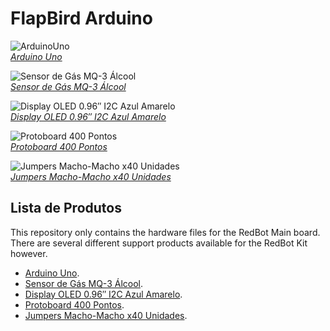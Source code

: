 FlapBird Arduino
===============

![ArduinoUno](https://www.filipeflop.com/wp-content/uploads/2017/07/Arduino_Uno_R3.png)  
[*Arduino Uno*](https://www.filipeflop.com/produto/placa-uno-r3-cabo-usb-para-arduino)

![Sensor de Gás MQ-3 Álcool](https://www.filipeflop.com/wp-content/uploads/2017/07/58604_16866.jpg)  
[*Sensor de Gás MQ-3 Álcool*](https://www.filipeflop.com/produto/sensor-de-gas-mq-3-alcool)

![Display OLED 0.96″ I2C Azul Amarelo](https://www.filipeflop.com/wp-content/uploads/2017/07/SKU195523a.png)  
[*Display OLED 0.96″ I2C Azul Amarelo*](https://www.filipeflop.com/produto/display-oled-0-96-i2c-azul-amarelo)

![Protoboard 400 Pontos](https://www.filipeflop.com/wp-content/uploads/2017/07/SKU099734H.jpg)  
[*Protoboard 400 Pontos*](https://www.filipeflop.com/produto/protoboard-400-pontos/)

![Jumpers Macho-Macho x40 Unidades](https://www.filipeflop.com/wp-content/uploads/2017/07/SKU067912-0.jpg)  
[*Jumpers Macho-Macho x40 Unidades*](https://www.filipeflop.com/produto/jumpers-macho-macho-x40-unidades)


Lista de Produtos
----------------
This repository only contains the hardware files for the RedBot Main board. There are several different support products available for the RedBot Kit however.

* [Arduino Uno](https://www.filipeflop.com/produto/placa-uno-r3-cabo-usb-para-arduino).
* [Sensor de Gás MQ-3 Álcool](https://www.filipeflop.com/produto/sensor-de-gas-mq-3-alcool).
* [Display OLED 0.96″ I2C Azul Amarelo](https://www.filipeflop.com/produto/display-oled-0-96-i2c-azul-amarelo).
* [Protoboard 400 Pontos](https://www.filipeflop.com/produto/protoboard-400-pontos).
* [Jumpers Macho-Macho x40 Unidades](https://www.filipeflop.com/produto/jumpers-macho-macho-x40-unidades).


